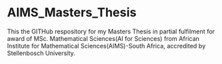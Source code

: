 # AIMS_Masters_Thesis

This the GITHub respository for my Masters Thesis in partial fulfilment for award of MSc. Mathematical Sciences(AI for Sciences) from African Institute for Mathematical Sciences(AIMS)-South Africa, accredited by Stellenbosch University.